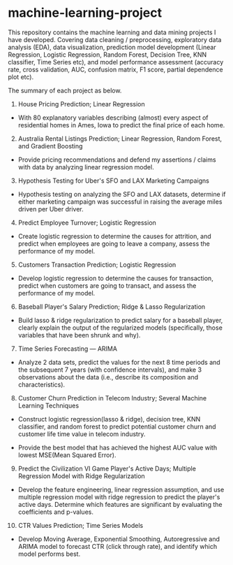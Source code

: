 # machine-learning-project

This repository contains the machine learning and data mining projects I have developed. Covering data cleaning / preprocessing, exploratory data analysis (EDA), data visualization, prediction model development (Linear Regression, Logistic Regression, Random Forest, Decision Tree, KNN classifier, Time Series etc), and model performance assessment (accuracy rate, cross validation, AUC, confusion matrix, F1 score, partial dependence plot etc).

The summary of each project as below.

1. House Pricing Prediction; Linear Regression

- With 80 explanatory variables describing (almost) every aspect of residential homes in Ames, Iowa to predict the final price of each home.

2. Australia Rental Listings Prediction; Linear Regression, Random Forest, and Gradient Boosting

- Provide pricing recommendations and defend my assertions / claims with data by analyzing linear regression model.

3. Hypothesis Testing for Uber's SFO and LAX Marketing Campaigns

- Hypothesis testing on analyzing the SFO and LAX datasets, determine if either marketing campaign was successful in raising the average miles driven per Uber driver.

4. Predict Employee Turnover; Logistic Regression

- Create logistic regression to determine the causes for attrition, and predict when employees are going to leave a company, assess the performance of my model.

5. Customers Transaction Prediction; Logistic Regression

- Develop logistic regression to determine the causes for transaction, predict when customers are going to transact, and assess the performance of my model.

6. Baseball Player's Salary Prediction; Ridge & Lasso Regularization

- Build lasso & ridge regularization to predict salary for a baseball player, clearly explain the output of the regularized models (specifically, those variables that have been shrunk and why).

7. Time Series Forecasting — ARIMA
- Analyze 2 data sets, predict the values for the next 8 time periods and the subsequent 7 years (with confidence intervals), and make 3 observations about the data (i.e., describe its composition and characteristics).

8. Customer Churn Prediction in Telecom Industry; Several Machine Learning Techniques

- Construct logistic regression(lasso & ridge), decision tree, KNN classifier, and random forest to predict potential customer churn and customer life time value in telecom industry. 

- Provide the best model that has achieved the highest AUC value with lowest MSE(Mean Squared Error).

9. Predict the Civilization VI Game Player's Active Days; Multiple Regression Model with Ridge Regularization

- Develop the feature engineering, linear regression assumption, and use multiple regression model with ridge regression to predict the player's active days. Determine which features are significant by evaluating the coefficients and p-values.

10. CTR Values Prediction; Time Series Models

- Develop Moving Average, Exponential Smoothing, Autoregressive and ARIMA model to forecast CTR (click through rate), and identify which model performs best. 